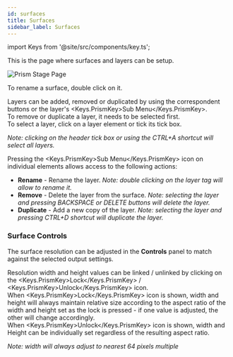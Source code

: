 ```yaml
---
id: surfaces
title: Surfaces
sidebar_label: Surfaces
---
```


import Keys from '@site/src/components/key.ts';

This is the page where surfaces and layers can be setup.

![Prism Stage Page](/prism-images/stage/surfaces/prism-stage-surfaces.png)

To rename a surface, double click on it.

Layers can be added, removed or duplicated by using the correspondent buttons or the layer's <Keys.PrismKey>Sub Menu</Keys.PrismKey>.  
To remove or duplicate a layer, it needs to be selected first.  
To select a layer, click on a layer element or tick its tick box.  

*Note: clicking on the header tick box or using the CTRL+A shortcut will select all layers.*

Pressing the <Keys.PrismKey>Sub Menu</Keys.PrismKey> icon on individual elements allows access to the following actions:
- **Rename** - Rename the layer. *Note: double clicking on the layer tag will allow to rename it.*
- **Remove** - Delete the layer from the surface. *Note: selecting the layer and pressing BACKSPACE or DELETE buttons will delete the layer.*
- **Duplicate** - Add a new copy of the layer. *Note: selecting the layer and pressing CTRL+D shortcut will duplicate the layer.*

### Surface Controls

The surface resolution can be adjusted in the **Controls** panel to match against the selected output settings.  

Resolution width and height values can be linked / unlinked by clicking on the <Keys.PrismKey>Lock</Keys.PrismKey> / <Keys.PrismKey>Unlock</Keys.PrismKey> icon.  
When <Keys.PrismKey>Lock</Keys.PrismKey> icon is shown, width and height will always maintain relative size according to the aspect ratio of the width and height set as the lock is pressed - if one value is adjusted, the other will change accordingly.  
When <Keys.PrismKey>Unlock</Keys.PrismKey> icon is shown, width and Height can be individually set 
regardless of the resulting aspect ratio.

*Note: width will always adjust to nearest 64 pixels multiple*